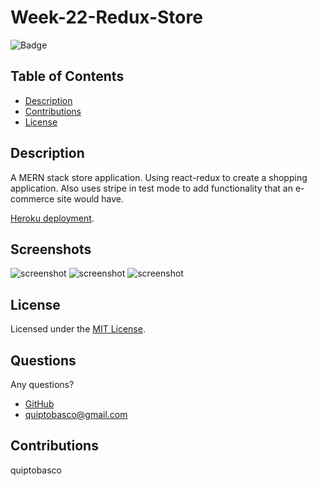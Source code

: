 # Week-22-Redux-Store

![Badge](https://img.shields.io/badge/License-MIT-orange)

## Table of Contents
- [Description](#description)
- [Contributions](#contributions)
- [License](#license)

## Description
A MERN stack store application.  Using react-redux to create a shopping application.  Also uses stripe in test mode to add functionality that an e-commerce site would have.   

[Heroku deployment](https://enigmatic-hollows-73914.herokuapp.com/).

## Screenshots
![screenshot](https://user-images.githubusercontent.com/87678391/150628764-e1f2bbe7-b41b-448a-82db-0f63307aa304.png)
![screenshot](https://user-images.githubusercontent.com/87678391/150628761-4198b7b2-4784-4505-8262-9a11df66c958.png)
![screenshot](https://user-images.githubusercontent.com/87678391/150628766-ab05b717-1a1f-48c0-b863-5e6787632525.png)



## License 
Licensed under the [MIT License](https://choosealicense.com/licenses/mit/).

## Questions
Any questions?
* [GitHub](https://github.com/quiptobasco)
* [quiptobasco@gmail.com](mailto:quiptobasco@gmail.com)

## Contributions
quiptobasco
